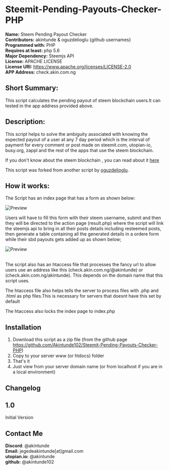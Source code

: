 # Steemit-Pending-Payouts-Checker-PHP

**Name:** Steem Pending Payout Checker <br/>
**Contributors:** akintunde & oguzdelioglu {github usernames}<br/>
**Programmed with:** PHP<br/>
**Requires at least:** php 5.6 <br/>
**Major Dependency:** Steemjs API<br/>
**License:** APACHE LICENSE <br/>
**License URI:** https://www.apache.org/licenses/LICENSE-2.0 <br/>
**APP Address:** check.akin.com.ng <br/>

## Short Summary:
This script calculates the pending payout of steem blockchain users.It can tested in the app address provided above.

## Description:
This script helps to solve the ambiguity associated with knowing the expected payout of a user at any 7 day period which is the interval of payment for every comment or post made on steemit.com, utopian-io, busy.org, zappl and the rest of the apps that use the steem blockchain.<br/>

If you don't know about the steem blockchain , you can read about it [here](https://steem.io/)<br/>

This script was forked from another script by [oguzdelioglu](https://github.com/oguzdelioglu/). <br/>

## How it works:
The Script has an index page that has a form as shown below:

![Preview](https://check.akin.com.ng/a.png)

Users will have to fill this form with their steem username, submit and then they will be directed to the action page (result.php) where the script will link the steemjs api to bring in all their posts details including resteemed posts, then generate a table containing all  the generated details in a ordere form while their sbd payouts gets added up as shown below;

![Preview](http://check.akin.com.ng/b.png)

<br/>The script also  has an htaccess file that processes the fancy url to allow users use an address like this (check.akin.com.ng/@akintunde) or (check.akin.com.ng/akintunde). This depends on the domain name that this script uses.<br/>

The htaccess file also helps tells the server to process files with .php and .html as php files.This is necessary for servers that doesnt have this set by default<br/>

The htaccess also locks the index page to index.php<br/>


## Installation 

1. Download this script as a zip file (from the github page https://github.com/Akintunde102/Steemit-Pending-Payouts-Checker-PHP)
2. Copy to your server  www (or htdocs) folder
3. That's it 
4. Just view from your server domain name (or from localhost if you are in a local environment)


## Changelog

## 1.0
Initial Version<br/>

## Contact Me
**Discord**: @akintunde <br/>
**Email:** jegedeakintunde[at]gmail.com<br/>
**utopian.io:** @akintunde <br/>
**github:** @akintunde102<br/>


 

